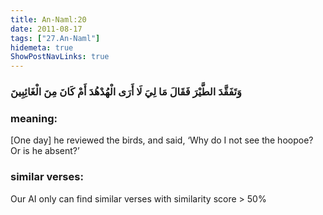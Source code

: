 ```yaml
---
title: An-Naml:20
date: 2011-08-17
tags: ["27.An-Naml"]
hidemeta: true 
ShowPostNavLinks: true 
---
```

### وَتَفَقَّدَ الطَّيْرَ فَقَالَ مَا لِيَ لَا أَرَى الْهُدْهُدَ أَمْ كَانَ مِنَ الْغَائِبِينَ
### meaning: 
[One day] he reviewed the birds, and said, ‘Why do I not see the hoopoe? Or is he absent?’
### similar verses: 

Our AI only can find similar verses with similarity score > 50% 




